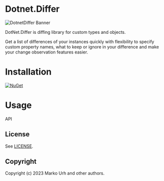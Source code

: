 # Dotnet.Differ

![DotnetDiffer Banner](https://raw.githubusercontent.com/maranmaran/dotnet-differ/main/docs/banner.png)

DotNet.Differ is diffing library for custom types and objects.

Get a list of differences of your instances quickly with flexibility to specify custom property names, what to keep or ignore in your difference and make your change observation features easier.

# Installation

[![NuGet](https://img.shields.io/nuget/v/dotnet-differ.svg)](https://www.nuget.org/packages/dotnet-differ)

# Usage

API

## License

See [LICENSE](https://github.com/maranmaran/dotnet-differ/blob/main/LICENSE).

## Copyright

Copyright (c) 2023 Marko Urh and other authors.
